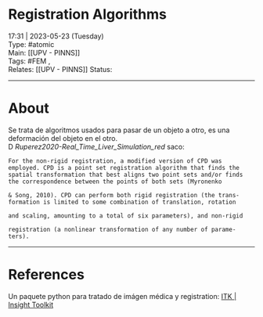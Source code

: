 # Registration Algorithms   
17:31 | 2023-05-23 (Tuesday)   
Type: #atomic   
Main: [[UPV - PINNS]]  
Tags: #FEM ,     
Relates: [[UPV - PINNS]]
Status:   

---
# About
Se trata de algoritmos usados para pasar de un objeto a otro, es una deformación del objeto en el otro.     
D *Ruperez2020-Real_Time_Liver_Simulation_red* saco: 

	For the non-rigid registration, a modified version of CPD was
	employed. CPD is a point set registration algorithm that finds the
	spatial transformation that best aligns two point sets and/or finds
	the correspondence between the points of both sets (Myronenko
	
	& Song, 2010). CPD can perform both rigid registration (the trans-
	formation is limited to some combination of translation, rotation
	
	and scaling, amounting to a total of six parameters), and non-rigid
	
	registration (a nonlinear transformation of any number of parame-
	ters).



---
# References
Un paquete python para tratado de imágen médica y registration: [ITK | Insight Toolkit](https://itk.org/)